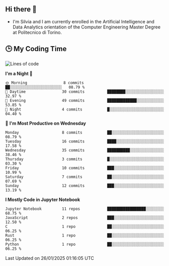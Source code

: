 ## Hi there 👋

- I'm Silvia and I am currently enrolled in the Artificial Intelligence and Data Analytics orientation of the Computer Engineering Master Degree at Politecnico di Torino.


<!-- <p align="center">
   <img style="height:170px;display:inline-block"  src="http://github-profile-summary-cards.vercel.app/api/cards/profile-details?username=silviapolizzi&theme=github_dark" />
   <img style="height:170px;display:inline-block"  src="http://github-profile-summary-cards.vercel.app/api/cards/most-commit-language?username=silviapolizzi&theme=github_dark&exclude=" /> 
</p> -->


## :clock3: My Coding Time 

<!--START_SECTION:waka-->
![Lines of code](https://img.shields.io/badge/From%20Hello%20World%20I%27ve%20Written-102.2%20thousand%20lines%20of%20code-blue)

**I'm a Night 🦉** 

```text
🌞 Morning                8 commits           ██░░░░░░░░░░░░░░░░░░░░░░░   08.79 % 
🌆 Daytime                30 commits          ████████░░░░░░░░░░░░░░░░░   32.97 % 
🌃 Evening                49 commits          █████████████░░░░░░░░░░░░   53.85 % 
🌙 Night                  4 commits           █░░░░░░░░░░░░░░░░░░░░░░░░   04.40 % 
```
📅 **I'm Most Productive on Wednesday** 

```text
Monday                   8 commits           ██░░░░░░░░░░░░░░░░░░░░░░░   08.79 % 
Tuesday                  16 commits          ████░░░░░░░░░░░░░░░░░░░░░   17.58 % 
Wednesday                35 commits          ██████████░░░░░░░░░░░░░░░   38.46 % 
Thursday                 3 commits           █░░░░░░░░░░░░░░░░░░░░░░░░   03.30 % 
Friday                   10 commits          ███░░░░░░░░░░░░░░░░░░░░░░   10.99 % 
Saturday                 7 commits           ██░░░░░░░░░░░░░░░░░░░░░░░   07.69 % 
Sunday                   12 commits          ███░░░░░░░░░░░░░░░░░░░░░░   13.19 % 
```


**I Mostly Code in Jupyter Notebook** 

```text
Jupyter Notebook         11 repos            █████████████████░░░░░░░░   68.75 % 
JavaScript               2 repos             ███░░░░░░░░░░░░░░░░░░░░░░   12.50 % 
C                        1 repo              ██░░░░░░░░░░░░░░░░░░░░░░░   06.25 % 
Rust                     1 repo              ██░░░░░░░░░░░░░░░░░░░░░░░   06.25 % 
Python                   1 repo              ██░░░░░░░░░░░░░░░░░░░░░░░   06.25 % 
```




 Last Updated on 26/01/2025 01:16:05 UTC
<!--END_SECTION:waka-->
